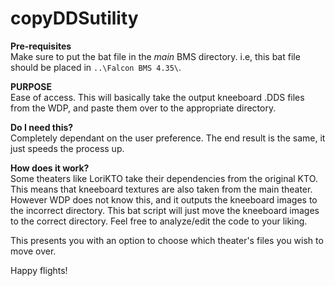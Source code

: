 # copyDDSutility

**Pre-requisites**<br>
Make sure to put the bat file in the *main* BMS directory. i.e, this bat file should be placed in `..\Falcon BMS 4.35\`.

**PURPOSE**<br>
Ease of access. This will basically take the output kneeboard .DDS files from the WDP, and paste them over to the appropriate directory.
  
**Do I need this?**<br>
Completely dependant on the user preference. The end result is the same, it just speeds the process up.

**How does it work?**<br>
Some theaters like LoriKTO take their dependencies from the original KTO. This means that kneeboard textures are also taken from the main theater. However WDP does not know this, and it outputs the kneeboard images to the incorrect directory. This bat script will just move the kneeboard images to the correct directory. Feel free to analyze/edit the code to your liking.

This presents you with an option to choose which theater's files you wish to move over. 

Happy flights!

